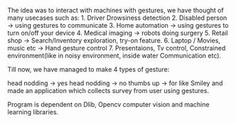 The idea was to interact with machines with gestures, we have thought of many usecases such as: 1. Driver Drowsiness detection 2. Disabled person -> using gestures to communicate 3. Home automation -> using gestures to turn on/off your device 4. Medical imaging -> robots doing surgery 5. Retail shop -> Search/Inventory exploration, try-on feature. 6. Laptop / Movies, music etc -> Hand gesture control 7. Presentaions, Tv control, Constrained environment(like in noisy environment, inside water Communication etc).

Till now, we have managed to make 4 types of gesture:

head nodding -> yes
head nodding -> no
thumbs up -> for like
Smiley
and made an application which collects survey from user using gestures.

Program is dependent on Dlib, Opencv computer vision and machine learning libraries.